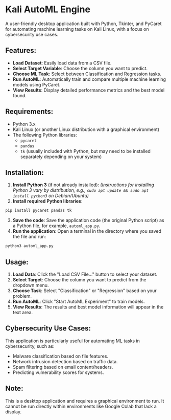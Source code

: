 # Kali AutoML Engine

A user-friendly desktop application built with Python, Tkinter, and PyCaret for automating machine learning tasks on Kali Linux, with a focus on cybersecurity use cases.

## Features:

*   **Load Dataset**: Easily load data from a CSV file.
*   **Select Target Variable**: Choose the column you want to predict.
*   **Choose ML Task**: Select between Classification and Regression tasks.
*   **Run AutoML**: Automatically train and compare multiple machine learning models using PyCaret.
*   **View Results**: Display detailed performance metrics and the best model found.

## Requirements:

*   Python 3.x
*   Kali Linux (or another Linux distribution with a graphical environment)
*   The following Python libraries:
    *   `pycaret`
    *   `pandas`
    *   `tk` (usually included with Python, but may need to be installed separately depending on your system)

## Installation:

1.  **Install Python 3** (if not already installed):
    *(Instructions for installing Python 3 vary by distribution, e.g., `sudo apt update && sudo apt install python3` on Debian/Ubuntu)*
2.  **Install required Python libraries**:

```bash
pip install pycaret pandas tk
```

3.  **Save the code**: Save the application code (the original Python script) as a Python file, for example, `automl_app.py`.
4.  **Run the application**: Open a terminal in the directory where you saved the file and run:

```bash
python3 automl_app.py
```

## Usage:

1.  **Load Data**: Click the "Load CSV File..." button to select your dataset.
2.  **Select Target**: Choose the column you want to predict from the dropdown menu.
3.  **Choose Task**: Select "Classification" or "Regression" based on your problem.
4.  **Run AutoML**: Click "Start AutoML Experiment" to train models.
5.  **View Results**: The results and best model information will appear in the text area.

## Cybersecurity Use Cases:

This application is particularly useful for automating ML tasks in cybersecurity, such as:

*   Malware classification based on file features.
*   Network intrusion detection based on traffic data.
*   Spam filtering based on email content/headers.
*   Predicting vulnerability scores for systems.

## Note:

This is a desktop application and requires a graphical environment to run. It cannot be run directly within environments like Google Colab that lack a display.

